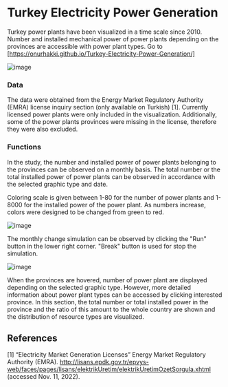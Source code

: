 # Turkey Electricity Power Generation

Turkey power plants have been visualized in a time scale since 2010. Number and installed mechanical power of power plants depending on the provinces are accessible with power plant types. Go to [https://onurhakki.github.io/Turkey-Electricity-Power-Generation/]

![image](https://user-images.githubusercontent.com/53830179/199480765-e6a7c7f6-2592-4ee7-9f36-a57d1cb4b504.png)

### Data

The data were obtained from the Energy Market Regulatory Authority (EMRA) license inquiry section (only available on Turkish) [1]. Currently licensed power plants were only included in the visualization. Additionally, some of the power plants provinces were missing in the license, therefore they were also excluded.

### Functions

In the study, the number and installed power of power plants belonging to the provinces can be observed on a monthly basis. The total number or the total installed power of power plants can be observed in accordance with the selected graphic type and date.

Coloring scale is given between 1-80 for the number of power plants and 1-8000 for the installed power of the power plant. As numbers increase, colors were designed to be changed from green to red.

![image](https://user-images.githubusercontent.com/53830179/199481300-0b8975a5-94fc-4e4e-b944-3e79f493fac8.png)

The monthly change simulation can be observed by clicking the "Run" button in the lower right corner. "Break" button is used for stop the simulation.

![image](https://user-images.githubusercontent.com/53830179/199481132-a3029082-1c22-4880-bc82-bb783d95358f.png)

When the provinces are hovered, number of power plant are displayed depending on the selected graphic type. However, more detailed information about power plant types can be accessed by clicking interested province.  In this section, the total number or total installed power in the province and the ratio of this amount to the whole country are shown and the distribution of resource types are visualized. 

## References

[1] “Electricity Market Generation Licenses” Energy Market Regulatory Authority (EMRA). http://lisans.epdk.gov.tr/epvys-web/faces/pages/lisans/elektrikUretim/elektrikUretimOzetSorgula.xhtml (accessed Nov. 11, 2022).



